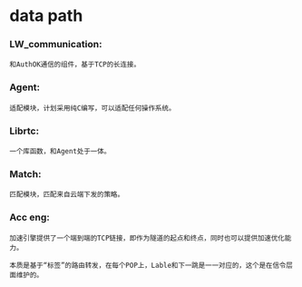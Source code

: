 # data path


### LW_communication: 

    和AuthOK通信的组件，基于TCP的长连接。

### Agent:
    适配模块，计划采用纯C编写，可以适配任何操作系统。

### Librtc:
    一个库函数，和Agent处于一体。

### Match:
    匹配模块，匹配来自云端下发的策略。

### Acc eng: 

    加速引擎提供了一个端到端的TCP链接，即作为隧道的起点和终点，同时也可以提供加速优化能力。
    
    本质是基于“标签”的路由转发，在每个POP上，Lable和下一跳是一一对应的，这个是在信令层面维护的。